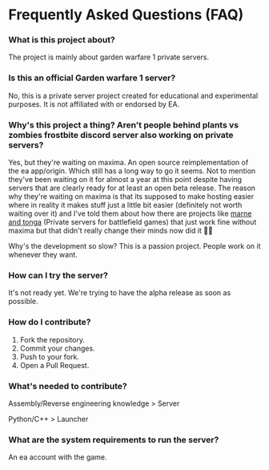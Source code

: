# Frequently Asked Questions (FAQ)

### What is this project about?
The project is mainly about garden warfare 1 private servers.

### Is this an official Garden warfare 1 server?
No, this is a private server project created for educational and experimental purposes. It is not affiliated with or endorsed by EA.

### Why's this project a thing? Aren't people behind plants vs zombies frostbite discord server also working on private servers?
Yes, but they're waiting on maxima. An open source reimplementation of the ea app/origin. Which still has a long way to go it seems. Not to mention they've been waiting on it for almost a year at this point despite having servers that are clearly ready for at least an open beta release. The reason why they're waiting on maxima is that its supposed to make hosting easier where in reality it makes stuff just a little bit easier (definitely not worth waiting over it) and I've told them about how there are projects like [marne and tonga](https://marne.io) (Private servers for battlefield games) that just work fine without maxima but that didn't really change their minds now did it :man_shrugging: 

Why's the development so slow?
This is a passion project. People work on it whenever they want.

### How can I try the server?
It's not ready yet. We're trying to have the alpha release as soon as possible.

### How do I contribute?
1. Fork the repository.
2. Commit your changes.
3. Push to your fork.
4. Open a Pull Request.


### What's needed to contribute?
Assembly/Reverse engineering knowledge > Server

Python/C++ > Launcher

### What are the system requirements to run the server?
An ea account with the game.
